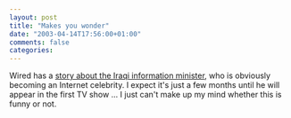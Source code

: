 ```yaml
---
layout: post
title: "Makes you wonder"
date: "2003-04-14T17:56:00+01:00"
comments: false
categories: 
---
```


<p>Wired has a <a href="http://www.wired.com/news/culture/0,1284,58452,00.html" title="Wired News: Wacky Iraqi Minister a Web Star">story about the Iraqi information minister</a>, who is obviously becoming an Internet celebrity. I expect it's just a few months until he will appear in the first TV show ... I just can't make up my mind whether this is funny or not.</p>

